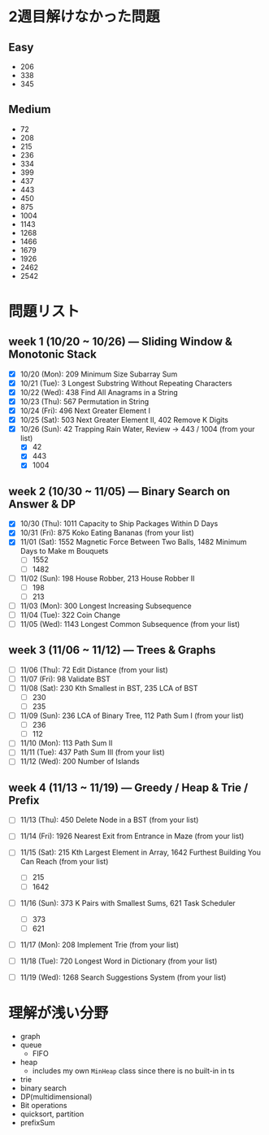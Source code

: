 # 2週目解けなかった問題
## Easy
- 206
- 338
- 345

## Medium
- 72
- 208
- 215
- 236
- 334
- 399
- 437
- 443
- 450
- 875
- 1004
- 1143
- 1268
- 1466
- 1679
- 1926
- 2462
- 2542


# 問題リスト

## week 1 (10/20 ~ 10/26) — Sliding Window & Monotonic Stack
- [x] 10/20 (Mon): 209 Minimum Size Subarray Sum
- [x] 10/21 (Tue): 3 Longest Substring Without Repeating Characters
- [x] 10/22 (Wed): 438 Find All Anagrams in a String
- [x] 10/23 (Thu): 567 Permutation in String
- [x] 10/24 (Fri): 496 Next Greater Element I
- [x] 10/25 (Sat): 503 Next Greater Element II, 402 Remove K Digits
- [x] 10/26 (Sun): 42 Trapping Rain Water, Review → 443 / 1004 (from your list)
  - [x] 42
  - [x] 443
  - [x] 1004

## week 2 (10/30 ~ 11/05) — Binary Search on Answer & DP
- [x] 10/30 (Thu): 1011 Capacity to Ship Packages Within D Days
- [x] 10/31 (Fri): 875 Koko Eating Bananas (from your list)
- [x] 11/01 (Sat): 1552 Magnetic Force Between Two Balls, 1482 Minimum Days to Make m Bouquets
  - [ ] 1552
  - [ ] 1482
- [ ] 11/02 (Sun): 198 House Robber, 213 House Robber II
  - [ ] 198
  - [ ] 213
- [ ] 11/03 (Mon): 300 Longest Increasing Subsequence
- [ ] 11/04 (Tue): 322 Coin Change
- [ ] 11/05 (Wed): 1143 Longest Common Subsequence (from your list)

## week 3 (11/06 ~ 11/12) — Trees & Graphs
- [ ] 11/06 (Thu): 72 Edit Distance (from your list)
- [ ] 11/07 (Fri): 98 Validate BST
- [ ] 11/08 (Sat): 230 Kth Smallest in BST, 235 LCA of BST
  - [ ] 230
  - [ ] 235
- [ ] 11/09 (Sun): 236 LCA of Binary Tree, 112 Path Sum I (from your list)
  - [ ] 236
  - [ ] 112
- [ ] 11/10 (Mon): 113 Path Sum II
- [ ] 11/11 (Tue): 437 Path Sum III (from your list)
- [ ] 11/12 (Wed): 200 Number of Islands

## week 4 (11/13 ~ 11/19) — Greedy / Heap & Trie / Prefix
- [ ] 11/13 (Thu): 450 Delete Node in a BST (from your list)
- [ ] 11/14 (Fri): 1926 Nearest Exit from Entrance in Maze (from your list)
- [ ] 11/15 (Sat): 215 Kth Largest Element in Array, 1642 Furthest Building You Can Reach (from your list)
  - [ ] 215
  - [ ] 1642
- [ ] 11/16 (Sun): 373 K Pairs with Smallest Sums, 621 Task Scheduler
  - [ ] 373
  - [ ] 621
- [ ] 11/17 (Mon): 208 Implement Trie (from your list)
- [ ] 11/18 (Tue): 720 Longest Word in Dictionary (from your list)
- [ ] 11/19 (Wed): 1268 Search Suggestions System (from your list)


# 理解が浅い分野
- graph
- queue
  - FIFO
- heap
  - includes my own `MinHeap` class since there is no built-in in ts
- trie
- binary search
- DP(multidimensional)
- Bit operations
- quicksort, partition
- prefixSum


